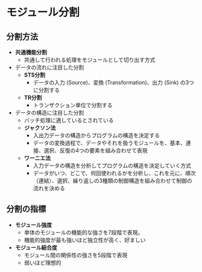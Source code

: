 # モジュール分割

## 分割方法

- **共通機能分割**
  - 共通して行われる処理をモジュールとして切り出す方式
- データの流れに注目した分割
  - **STS分割**
    - データの入力 (Source)、変換 (Transformation)、出力 (Sink) の3つに分割する
  - **TR分割**
    - トランザクション単位で分割する
- データの構造に注目した分割
  - バッチ処理に適しているとされている
  - **ジャクソン法**
    - 入出力データの構造からプログラムの構造を決定する
    - データの変換過程で、データやそれを扱うモジュールを、基本、連接、選択、反復の4つの要素を組み合わせて表現
  - **ワーニエ法**
    - 入力データの構造を分析してプログラムの構造を決定していく方式
    - データがいつ、どこで、何回使われるかを分析し、これを元に、順次（連結）、選択、繰り返しの3種類の制御構造を組み合わせて制御の流れを決める

## 分割の指標

- **モジュール強度**
  - 単体のモジュールの機能的な強さを7段階で表現。
  - 機能的強度が最も強いほど独立性が高く、好ましい
- **モジュール結合度**
  - モジュール間の関係性の強さを5段階で表現
  - 弱いほど理想的
